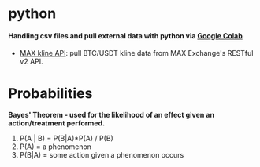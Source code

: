 # python
#### Handling csv files and pull external data with python via [Google Colab](https://colab.google/) 
- [MAX kline API](https://github.com/angelo-chu/python/blob/main/MAX_kline_API.ipynb): pull BTC/USDT kline data from MAX Exchange's RESTful v2 API.

# Probabilities
__Bayes' Theorem - used for the likelihood of an effect given an action/treatment performed.__
1. P(A | B) = P(B|A)*P(A) / P(B)
2. P(A) = a phenomenon 
3. P(B|A) = some action given a phenomenon occurs
